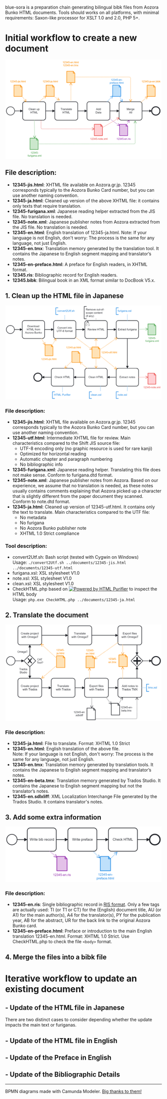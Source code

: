 blue-sora is a preparation chain generating bilingual bibk files from Aozora Bunko HTML documents. Tools should works on all platforms, with minimal requirements: Saxon-like processor for XSLT 1.0 and 2.0, PHP 5+.

# Initial workflow to create a new document
![Initial workflow overview](0-InitialWorkflow.png)
## File description:
- **12345-jis.html**: XHTML file available on Aozora.gr.jp. 12345 corresponds typically to the Aozora Bunko Card number, but you can use another naming convention.
- **12345-ja.html**: Cleaned up version of the above XHTML file: it contains only texts that require translation.
- **12345-furigana.xml**: Japanese reading helper extracted from the JIS file. No translation is needed.
- **12345-note.xml**: Japanese publisher notes from Aozora extracted from the JIS file. No translation is needed.
- **12345-en.html**: English translation of 12345-ja.html. Note: If your language is not English, don't worry: The process is the same for any language, not just English.
- **12345-en.tmx**: Translation memory generated by the translation tool. It contains the Japanese to English segment mapping and translator’s notes.
- **12345-en-preface.html**: A preface for English readers, in XHTML format.
- **12345.ris**: Bibliographic record for English readers.
- **12345.bibk**: Bilingual book in an XML format similar to DocBook V5.x.
## 1. Clean up the HTML file in Japanese
![Clean up overview](1-CleanUp.png)
### File description:
- **12345-jis.html**: XHTML file available on Aozora.gr.jp. 12345 corresponds typically to the Aozora Bunko Card number, but you can use another naming convention.
- **12345-utf.html**: Intermediate XHTML file for review. Main characteristics compared to the Shift JIS source file:
  - UTF-8 encoding only (no graphic resource is used for rare kanji)
  - Optimized for horizontal reading
  - Automatic chapter and paragraph numbering
  - No bibliographic info
- **12345-furigana.xml**: Japanese reading helper. Translating this file does not make sense. Conform to furigana.dtd format.
- **12345-note.xml**: Japanese publisher notes from Aozora. Based on our experience, we assume that no translation is needed, as these notes usually contains comments explaining that Aozora picked up a character that is slightly different from the paper document they scanned. Conform to note.dtd format.
- **12345-ja.html**: Cleaned up version of 12345-utf.html. It contains only the text to translate. Main characteristics compared to the UTF file:
  - No metadata
  - No furigana
  - No Aozora Bunko publisher note
  - XHTML 1.0 Strict compliance
### Tool description:
- convert2Utf.sh: Bash script (tested with Cygwin on Windows)  
  Usage: `./convert2Utf.sh ../documents/12345-jis.html ../documents/12345-utf.html`
- furigana.xsl: XSL stylesheet V1.0
- note.xsl: XSL stylesheet V1.0
- clean.xsl: XSL stylesheet V1.0
- CheckHTML.php based on [![Powered by HTML Purifier](http://htmlpurifier.org/live/art/powered.png 'HTML Purifier')](http://htmlpurifier.org/) to inspect the HTML body  
  Usage: `php.exe CheckHTML.php ../documents/12345-ja.html`
## 2. Translate the document
![Translate overview](2-Translate.png)
### File description:
- **12345-ja.html**: File to translate. Format: XHTML 1.0 Strict
- **12345-en.html**: English translation of the above file.  
  Note: If your language is not English, don't worry: The process is the same for any language, not just English.
- **12345-en.tmx**: Translation memory generated by translation tools. It contains the Japanese to English segment mapping and translator’s notes.
- **12345-en-beta.tmx**: Translation memory generated by Trados Studio. It contains the Japanese to English segment mapping but not the translator’s notes.
- **12345-en.sdlxliff**: XML Localization Interchange File generated by the Trados Studio. It contains translator's notes.

## 3. Add some extra information
![Add info overview](3-AddInfo.png)
### File description:
- **12345-en.ris**: Single bibliographic record in [RIS format](https://en.wikipedia.org/wiki/RIS_(file_format)). Only a few tags are actually used: TI (or T1 or CT) for the (English) document title, AU (or A1) for the main author(s), A4 for the translator(s), PY for the publication year, AB for the abstract, UR for the back link to the original Aozora Bunko card.
- **12345-en-preface.html**: Preface or introduction to the main English translation 12345-en.html. Format: XHTML 1.0 Strict. Use CheckHTML.php to check the file `<body>` format.
## 4. Merge the files into a bibk file

# Iterative workflow to update an existing document
## - Update of the HTML file in Japanese
There are two distinct cases to consider depending whether the update impacts the main text or furiganas.
## - Update of the HTML file in English
## - Update of the Preface in English
## - Update of the Bibliographic Details
---
BPMN diagrams made with Camunda Modeler. [Big thanks to them!](https://camunda.com/)
